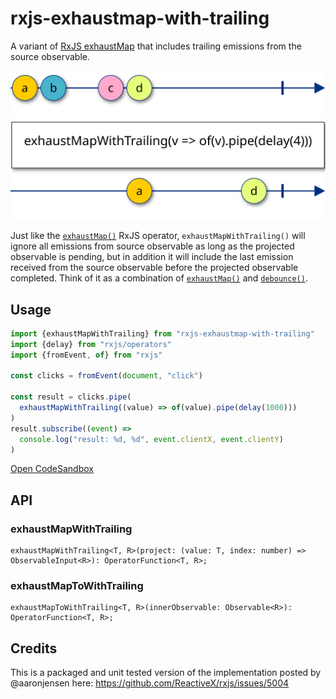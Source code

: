 # rxjs-exhaustmap-with-trailing

A variant of [RxJS exhaustMap](https://rxjs.dev/api/operators/exhaustMap) that includes trailing emissions from the source observable.

![Marble Diagram](./marbles.svg)

Just like the [`exhaustMap()`](https://rxjs.dev/api/operators/exhaustMap) RxJS operator, `exhaustMapWithTrailing()` will ignore all emissions from source observable as long as the projected observable is pending, but in addition it will include the last emission received from the source observable before the projected observable completed. Think of it as a combination of [`exhaustMap()`](https://rxjs.dev/api/operators/exhaustMap) and [`debounce()`](https://rxjs.dev/api/operators/debounce).

## Usage

```js
import {exhaustMapWithTrailing} from "rxjs-exhaustmap-with-trailing"
import {delay} from "rxjs/operators"
import {fromEvent, of} from "rxjs"

const clicks = fromEvent(document, "click")

const result = clicks.pipe(
  exhaustMapWithTrailing((value) => of(value).pipe(delay(1000)))
)
result.subscribe((event) =>
  console.log("result: %d, %d", event.clientX, event.clientY)
)
```

[Open CodeSandbox](https://codesandbox.io/s/recursing-haibt-rd1l6?file=/index.js)

## API

### exhaustMapWithTrailing

```
exhaustMapWithTrailing<T, R>(project: (value: T, index: number) => ObservableInput<R>): OperatorFunction<T, R>;
```

### exhaustMapToWithTrailing

```
exhaustMapToWithTrailing<T, R>(innerObservable: Observable<R>): OperatorFunction<T, R>;
```

## Credits

This is a packaged and unit tested version of the implementation posted by @aaronjensen here: https://github.com/ReactiveX/rxjs/issues/5004
